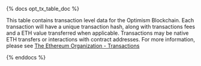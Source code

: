 {% docs opt_tx_table_doc %}

This table contains transaction level data for the Optimism Blockchain. Each transaction will have a unique transaction hash, along with transactions fees and a ETH value transferred when applicable. Transactions may be native ETH transfers or interactions with contract addresses. For more information, please see [The Ethereum Organization - Transactions](https://ethereum.org/en/developers/docs/transactions/)

{% enddocs %}